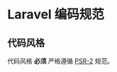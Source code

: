 # Laravel 编码规范

## 代码风格
代码风格 **必须** 严格遵循 [PSR-2](https://github.com/china-enoch/backend-standard/blob/main/PHP/PSR-2%20编码风格规范.md) 规范。
